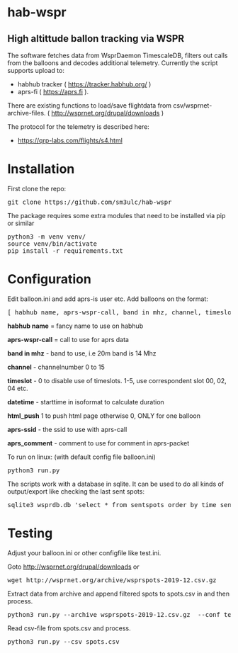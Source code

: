 # hab-wspr

## High altittude ballon tracking via WSPR

The software fetches data from WsprDaemon TimescaleDB, filters out calls from the balloons and decodes additional telemetry. Currently the script supports upload to:

* habhub tracker ( https://tracker.habhub.org/ )
* aprs-fi ( https://aprs.fi ).

There are existing functions to load/save flightdata from csv/wsprnet-archive-files.
( http://wsprnet.org/drupal/downloads )

The protocol for the telemetry is described here:

* https://qrp-labs.com/flights/s4.html


# Installation

First clone the repo:

<pre>
git clone https://github.com/sm3ulc/hab-wspr
</pre>

The package requires some extra modules that need to be installed via pip or similar

<pre>
python3 -m venv venv/
source venv/bin/activate
pip install -r requirements.txt
</pre>

# Configuration

Edit balloon.ini and add aprs-is user etc. Add balloons on the format:

<pre>
[ habhub name, aprs-wspr-call, band in mhz, channel, timeslot, datetime, html_push, aprs-ssid, aprs_comment]
</pre>


**habhub name** = fancy name to use on habhub

**aprs-wspr-call** = call to use for aprs data

**band in mhz** - band to use, i.e 20m band is 14 Mhz

**channel** - channelnumber 0 to 15

**timeslot** - 0 to disable use of timeslots. 1-5, use correspondent slot 00, 02, 04 etc.

**datetime** - starttime in isoformat to calculate duration

**html_push** 1 to push html page otherwise 0, ONLY for one balloon

**aprs-ssid** - the ssid to use with aprs-call

**aprs_comment** - comment to use for comment in aprs-packet


To run on linux: (with default config file balloon.ini)

<pre>
python3 run.py
</pre>


The scripts work with a database in sqlite. It can be used to do all kinds of output/export like checking the last sent spots:

<pre>
sqlite3 wsprdb.db 'select * from sentspots order by time_sent desc limit 30'
</pre>

# Testing

Adjust your balloon.ini or other configfile like test.ini.

Goto http://wsprnet.org/drupal/downloads or

<pre>
wget http://wsprnet.org/archive/wsprspots-2019-12.csv.gz
</pre>

Extract data from archive and append filtered spots to spots.csv in and then process. 

<pre>
python3 run.py --archive wsprspots-2019-12.csv.gz  --conf test.ini
</pre>

Read csv-file from spots.csv and process. 

<pre>
python3 run.py --csv spots.csv
</pre>





